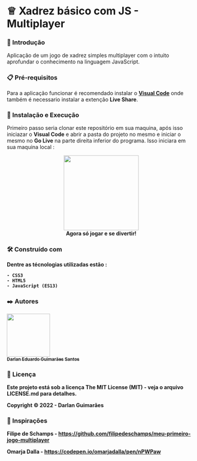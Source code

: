 # <html>&#9813;</html> __Xadrez básico com JS - Multiplayer__

### 🚀 Introdução

  Aplicação de um jogo de xadrez simples multiplayer com o intuito aprofundar o conhecimento na linguagem JavaScript.

### 📋 Pré-requisitos
  
   Para a aplicação funcionar é recomendado instalar o __<a href="https://code.visualstudio.com/download">Visual Code</a>__ onde também é necessario instalar a extenção __Live Share__.
   
### 🔧 Instalação e Execução

  Primeiro passo seria clonar este repositório em sua maquina, após isso iniciazar o __Visual Code__ e abrir a pasta do projeto no mesmo e iniciar o mesmo no __Go Live__ na parte direita inferior do programa. Isso iniciara em sua maquina local : 
 
 <p align="center">
  <img width="200" height="200" src="https://user-images.githubusercontent.com/71740181/193279992-b6e61f71-e6c3-44c2-ac93-179b488a1459.svg">
  <br>
  <b> Agora só jogar e se divertir! <b> 
</p>

### 🛠️ Construído com

  Dentre as técnologias utilizadas estão : <br>
    
    - CSS3 
    - HTML5 
    - JavaScript (ES13)
    
### ✒️ Autores

[<img src="https://user-images.githubusercontent.com/71740181/180897012-2d7683f3-afd4-418f-a838-234ee686ee4c.png" width=115><br><sub>Darlan Eduardo Guimarães Santos</sub>](https://github.com/darlangui)

### 📄 __Licença__

Este projeto está sob a licença __The MIT License (MIT)__ - veja o arquivo LICENSE.md para detalhes.

Copyright ©️ 2022 - Darlan Guimarães

### 🎁 Inspirações

Filipe de Schamps - https://github.com/filipedeschamps/meu-primeiro-jogo-multiplayer

Omarja Dalla - https://codepen.io/omarjadalla/pen/nPWPaw




